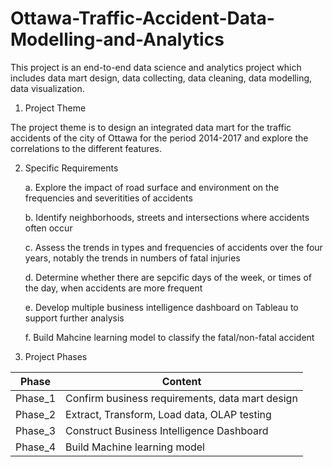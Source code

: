 # Ottawa-Traffic-Accident-Data-Modelling-and-Analytics
This project is an end-to-end data science and analytics project which includes data mart design, data collecting, data cleaning, data modelling, data visualization.

1. Project Theme

The project theme is to design an integrated data mart for the traffic accidents of the city of Ottawa for the period 2014-2017 and explore the correlations to the different features.

2. Specific Requirements

   a. Explore the impact of road surface and environment on the frequencies and severitities of accidents
   
   b. Identify neighborhoods, streets and intersections where accidents often occur
   
   c. Assess the trends in types and frequencies of accidents over the four years, notably the trends in numbers of fatal injuries
   
   d. Determine whether there are sepcific days of the week, or times of the day, when accidents are more frequent
   
   e. Develop multiple business intelligence dashboard on Tableau to support further analysis
   
   f. Build Mahcine learning model to classify the fatal/non-fatal accident 
   
3. Project Phases

Phase | Content
------------ | -------------
Phase_1 | Confirm business requirements, data mart design
Phase_2 | Extract, Transform, Load data, OLAP testing
Phase_3 | Construct Business Intelligence Dashboard
Phase_4 | Build Machine learning model


